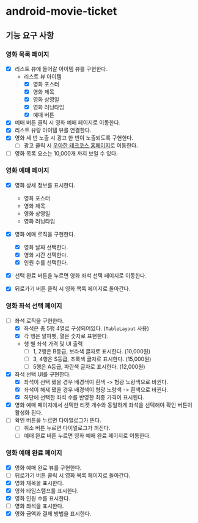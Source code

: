 # android-movie-ticket

## 기능 요구 사항

### 영화 목록 페이지

- [x] 리스트 뷰에 들어갈 아이템 뷰를 구현한다.
    - 리스트 뷰 아이템
        - [x] 영화 포스터
        - [x] 영화 제목
        - [x] 영화 상영일
        - [x] 영화 러닝타임
        - [x] 예매 버튼
- [x] 예매 버튼 클릭 시 영화 예매 페이지로 이동한다.
- [x] 리스트 뷰랑 아이템 뷰를 연결한다.
- [x] 영화 세 번 노출 시 광고 한 번이 노출되도록 구현한다.
    - [ ] 광고 클릭 시 [우아한 테크코스 홈페이지](https://www.woowacourse.io/)로 이동한다.
- [ ] 영화 목록 요소는 10,000개 까지 보일 수 있다.

### 영화 예매 페이지

- [x] 영화 상세 정보를 표시한다.
    - 영화 포스터
    - 영화 제목
    - 영화 상영일
    - 영화 러닝타임

- [x] 영화 예매 로직을 구현한다.
    - [x] 영화 날짜 선택한다.
    - [x] 영화 시간 선택한다.
    - [x] 인원 수를 선택한다.
- [x] 선택 완료 버튼을 누르면 영화 좌석 선택 페이지로 이동한다.

- [x] 뒤로가기 버튼 클릭 시 영화 목록 페이지로 돌아간다.

### 영화 좌석 선택 페이지

- [ ] 좌석 로직을 구현한다.
    - [x] 좌석은 총 5행 4열로 구성되어있다. (`TableLayout` 사용)
    - [x] 각 행은 알파벳, 열은 숫자로 표현한다.
    - 행 별 좌석 가격 및 UI 출력
        - [ ] 1, 2행은 B등급, 보라색 글자로 표시한다. (10,000원)
        - [ ] 3, 4행은 S등급, 초록색 글자로 표시한다. (15,000원)
        - [ ] 5행은 A등급, 파란색 글자로 표시한다. (12,000원)

- [x] 좌석 선택 UI를 구현한다.
    - [x] 좌석이 선택 됐을 경우 배경색이 흰색 -> 형광 노랑색으로 바뀐다.
    - [x] 좌석이 해제 됐을 경우 배경색이 형광 노랑색 -> 흰색으로 바뀐다.
    - [x] 하단에 선택한 좌석 수를 반영한 최종 가격이 표시된다.

- [x] 영화 예매 페이지에서 선택한 티켓 개수와 동일하게 좌석을 선택해야 확인 버튼이 활성화 된다.
- [ ] 확인 버튼을 누르면 다이얼로그가 뜬다.
    - [ ] 취소 버튼 누르면 다이얼로그가 꺼진다.
    - [ ] 예매 완료 버튼 누르면 영화 예매 완료 페이지로 이동한다.

### 영화 예매 완료 페이지

- [x] 영화 예매 완료 뷰를 구현한다.
- [ ] 뒤로가기 버튼 클릭 시 영화 목록 페이지로 돌아간다.
- [x] 영화 제목을 표시한다.
- [x] 영화 타임스탬프를 표시한다.
- [x] 영화 인원 수를 표시한다.
- [ ] 영화 좌석을 표시한다.
- [x] 영화 금액과 결제 방법을 표시한다.
